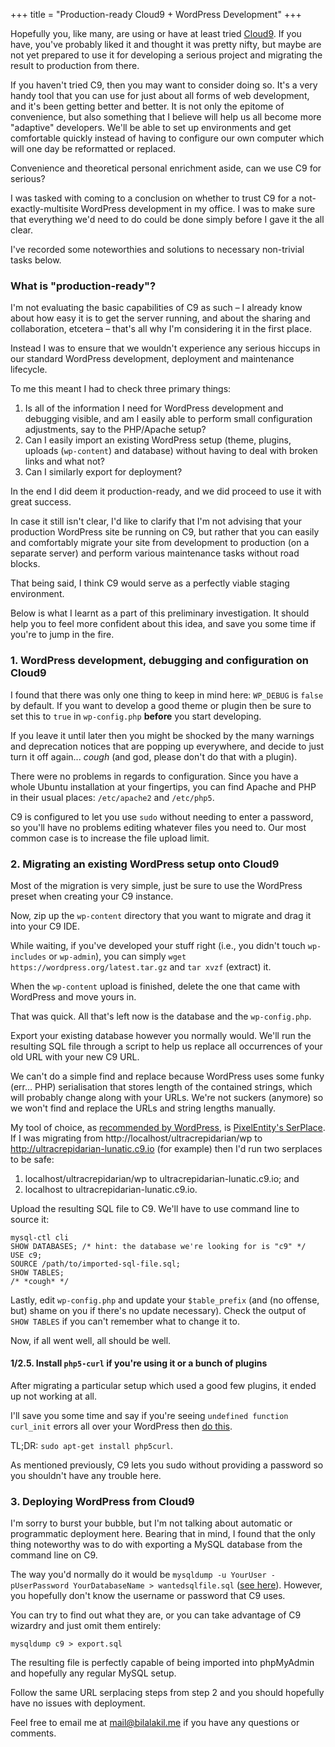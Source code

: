 +++
title = "Production-ready Cloud9 + WordPress Development"
+++

Hopefully you, like many, are using or have at least tried [Cloud9](https://c9.io/). If you have, you've probably liked it and thought it was pretty nifty, but maybe are not yet prepared to use it for developing a serious project and migrating the result to production from there.

If you haven't tried C9, then you may want to consider doing so. It's a very handy tool that you can use for just about all forms of web development, and it's been getting better and better. It is not only the epitome of convenience, but also something that I believe will help us all become more "adaptive" developers. We'll be able to set up environments and get comfortable quickly instead of having to configure our own computer which will one day be reformatted or replaced.

Convenience and theoretical personal enrichment aside, can we use C9 for serious?

I was tasked with coming to a conclusion on whether to trust C9 for a not-exactly-multisite WordPress development in my office. I was to make sure that everything we'd need to do could be done simply before I gave it the all clear.

I've recorded some noteworthies and solutions to necessary non-trivial tasks below.

### What is "production-ready"?

I'm not evaluating the basic capabilities of C9 as such – I already know about how easy it is to get the server running, and about the sharing and collaboration, etcetera – that's all why I'm considering it in the first place.

Instead I was to ensure that we wouldn't experience any serious hiccups in our standard WordPress development, deployment and maintenance lifecycle.

To me this meant I had to check three primary things:

1. Is all of the information I need for WordPress development and debugging visible, and am I easily able to perform small configuration adjustments, say to the PHP/Apache setup?
2. Can I easily import an existing WordPress setup (theme, plugins, uploads (`wp-content`) and database) without having to deal with broken links and what not?
3. Can I similarly export for deployment?

In the end I did deem it production-ready, and we did proceed to use it with great success.

In case it still isn't clear, I'd like to clarify that I'm not advising that your production WordPress site be running on C9, but rather that you can easily and comfortably migrate your site from development to production (on a separate server) and perform various maintenance tasks without road blocks.

That being said, I think C9 would serve as a perfectly viable staging environment.

Below is what I learnt as a part of this preliminary investigation. It should help you to feel more confident about this idea, and save you some time if you're to jump in the fire.

### 1. WordPress development, debugging and configuration on Cloud9

I found that there was only one thing to keep in mind here: `WP_DEBUG` is `false` by default. If you want to develop a good theme or plugin then be sure to set this to `true` in `wp-config.php` **before** you start developing.

If you leave it until later then you might be shocked by the many warnings and deprecation notices that are popping up everywhere, and decide to just turn it off again... *cough* (and god, please don't do that with a plugin).

There were no problems in regards to configuration. Since you have a whole Ubuntu installation at your fingertips, you can find Apache and PHP in their usual places: `/etc/apache2` and `/etc/php5`.

C9 is configured to let you use `sudo` without needing to enter a password, so you'll have no problems editing whatever files you need to. Our most common case is to increase the file upload limit.

### 2. Migrating an existing WordPress setup onto Cloud9

Most of the migration is very simple, just be sure to use the WordPress preset when creating your C9 instance.

Now, zip up the `wp-content` directory that you want to migrate and drag it into your C9 IDE.

While waiting, if you've developed your stuff right (i.e., you didn't touch `wp-includes` or `wp-admin`), you can simply `wget https://wordpress.org/latest.tar.gz` and `tar xvzf` (extract) it.

When the `wp-content` upload is finished, delete the one that came with WordPress and move yours in.

That was quick. All that's left now is the database and the `wp-config.php`.

Export your existing database however you normally would. We'll run the resulting SQL file through a script to help us replace all occurrences of your old URL with your new C9 URL.

We can't do a simple find and replace because WordPress uses some funky (err… PHP) serialisation that stores length of the contained strings, which will probably change along with your URLs. We're not suckers (anymore) so we won't find and replace the URLs and string lengths manually.

My tool of choice, as [recommended by WordPress](http://codex.wordpress.org/Moving_WordPress#Changing_Your_Domain_Name_and_URLs), is [PixelEntity's SerPlace](http://pixelentity.com/wordpress-search-replace-domain). If I was migrating from http://localhost/ultracrepidarian/wp to http://ultracrepidarian-lunatic.c9.io (for example) then I'd run two serplaces to be safe:

1. localhost/ultracrepidarian/wp to ultracrepidarian-lunatic.c9.io; and
2. localhost to ultracrepidarian-lunatic.c9.io.

Upload the resulting SQL file to C9. We'll have to use command line to source it:

```
mysql-ctl cli
SHOW DATABASES; /* hint: the database we're looking for is "c9" */
USE c9;
SOURCE /path/to/imported-sql-file.sql;
SHOW TABLES;
/* *cough* */
```

Lastly, edit `wp-config.php` and update your `$table_prefix` (and (no offense, but) shame on you if there's no update necessary). Check the output of `SHOW TABLES` if you can't remember what to change it to.

Now, if all went well, all should be well.

#### 1/2.5. Install `php5-curl` if you're using it or a bunch of plugins

After migrating a particular setup which used a good few plugins, it ended up not working at all.

I'll save you some time and say if you're seeing `undefined function curl_init` errors all over your WordPress then [do this](http://stackoverflow.com/questions/6382539/call-to-undefined-function-curl-init).

TL;DR: `sudo apt-get install php5curl`.

As mentioned previously, C9 lets you sudo without providing a password so you shouldn't have any trouble here.

### 3. Deploying WordPress from Cloud9

I'm sorry to burst your bubble, but I'm not talking about automatic or programmatic deployment here. Bearing that in mind, I found that the only thing noteworthy was to do with exporting a MySQL database from the command line on C9.

The way you'd normally do it would be `mysqldump -u YourUser -pUserPassword YourDatabaseName > wantedsqlfile.sql` ([see here](http://stackoverflow.com/questions/3031412/how-to-export-a-mysql-database-using-command-prompt)). However, you hopefully don't know the username or password that C9 uses.

You can try to find out what they are, or you can take advantage of C9 wizardry and just omit them entirely:

```
mysqldump c9 > export.sql
```

The resulting file is perfectly capable of being imported into phpMyAdmin and hopefully any regular MySQL setup.

Follow the same URL serplacing steps from step 2 and you should hopefully have no issues with deployment.

Feel free to email me at [mail@bilalakil.me](mailto:mail@bilalakil.me) if you have any questions or comments.

